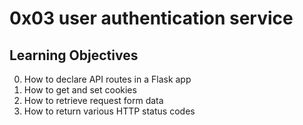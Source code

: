 # 0x03 user authentication service

## Learning Objectives
0. How to declare API routes in a Flask app
1. How to get and set cookies
2. How to retrieve request form data
3. How to return various HTTP status codes
